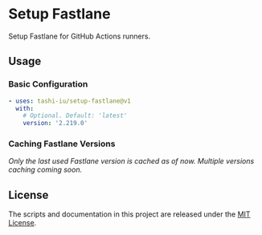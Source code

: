 # Setup Fastlane

Setup Fastlane for GitHub Actions runners.

## Usage

### Basic Configuration

```yaml
- uses: tashi-iu/setup-fastlane@v1
  with:
    # Optional. Default: 'latest'
    version: '2.219.0'
```

### Caching Fastlane Versions

_Only the last used Fastlane version is cached as of now. Multiple versions caching coming soon._

## License

The scripts and documentation in this project are released under the [MIT License](LICENSE).
